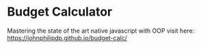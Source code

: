 # Budget Calculator

Mastering the state of the art native javascript with OOP
visit here: https://johnphilipdp.github.io/budget-calc/

